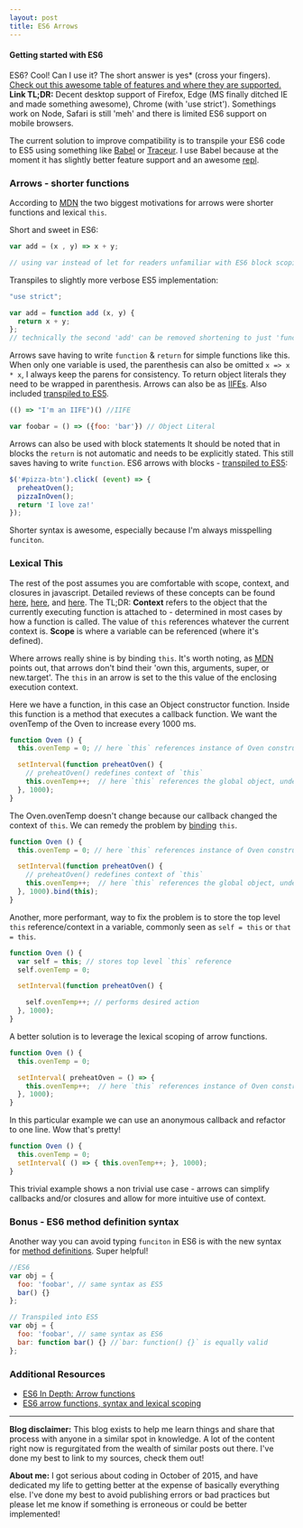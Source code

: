```yaml
---
layout: post
title: ES6 Arrows
---
```


#### Getting started with ES6

ES6? Cool! Can I use it? The short answer is yes* (cross your fingers). [Check out this awesome table of features and where they are supported.](https://kangax.github.io/compat-table/es6/) __Link TL;DR:__ Decent desktop support of Firefox, Edge (MS finally ditched IE and made something awesome), Chrome (with 'use strict'). Somethings work on Node, Safari is still 'meh' and there is limited ES6 support on mobile browsers.

The current solution to improve compatibility is to transpile your ES6 code to ES5 using something like [Babel](https://babeljs.io/) or [Traceur](https://github.com/google/traceur-compiler). I use Babel because at the moment it has slightly better feature support and an awesome [repl](https://babeljs.io/repl/).

### Arrows - shorter functions

According to [MDN](https://developer.mozilla.org/en-US/docs/Web/JavaScript/Reference/Functions/Arrow_functions) the two biggest motivations for arrows were shorter functions and lexical `this`.

Short and sweet in ES6:

```js
var add = (x , y) => x + y;

// using var instead of let for readers unfamiliar with ES6 block scoping
```

Transpiles to slightly more verbose ES5 implementation:

```js
"use strict";

var add = function add (x, y) {
  return x + y;
};
// technically the second 'add' can be removed shortening to just 'function (x, y)'
```
Arrows save having to write `function` & `return` for simple functions like this. When only one variable is used, the parenthesis can also be omitted `x => x * x`, I always keep the parens for consistency. To return object literals they need to be wrapped in parenthesis. Arrows can also be as [IIFEs](http://benalman.com/news/2010/11/immediately-invoked-function-expression/). Also included [transpiled to ES5](https://goo.gl/qD64JO).

```js
(() => "I'm an IIFE")() //IIFE

var foobar = () => ({foo: 'bar'}) // Object Literal
```

Arrows can also be used with block statements It should be noted that in blocks the `return` is not automatic and needs to be explicitly stated. This still saves having to write `function`. ES6 arrows with blocks - [transpiled to ES5](https://goo.gl/nSfBOH):

```js
$('#pizza-btn').click( (event) => {
  preheatOven();
  pizzaInOven();
  return 'I love za!'
});
```

Shorter syntax is awesome, especially because I'm always misspelling `funciton`.

### Lexical This

The rest of the post assumes you are comfortable with scope, context, and closures in javascript. Detailed reviews of these concepts can be found [here](https://toddmotto.com/everything-you-wanted-to-know-about-javascript-scope/), [here](http://ryanmorr.com/understanding-scope-and-context-in-javascript/), and [here](http://javascriptissexy.com/understand-javascripts-this-with-clarity-and-master-it/). The TL;DR:  __Context__ refers to the object that the currently executing function is attached to - determined in most cases by how a function is called. The value of `this` references whatever the current context is. __Scope__ is where a variable can be referenced (where it's defined).

Where arrows really shine is by binding `this`. It's worth noting, as  [MDN](https://developer.mozilla.org/en-US/docs/Web/JavaScript/Reference/Functions/Arrow_functions) points out, that arrows don't bind their 'own this, arguments, super, or new.target'. The `this` in an arrow  is set to the this value of the enclosing execution context.

Here we have a function, in this case an Object constructor function. Inside this function is a method that executes a callback function. We want the ovenTemp of the Oven to increase every 1000 ms.

```js
function Oven () {
  this.ovenTemp = 0; // here `this` references instance of Oven constructor

  setInterval(function preheatOven() {
    // preheatOven() redefines context of `this`
    this.ovenTemp++;  // here `this` references the global object, undesired action
  }, 1000);
}
```
The Oven.ovenTemp doesn't change because our callback changed the context of `this`. We can remedy the problem by [binding](https://developer.mozilla.org/en-US/docs/Web/JavaScript/Reference/Global_Objects/Function/bind) `this`.

```js
function Oven () {
  this.ovenTemp = 0; // here `this` references instance of Oven constructor

  setInterval(function preheatOven() {
    // preheatOven() redefines context of `this`
    this.ovenTemp++;  // here `this` references the global object, undesired action
  }, 1000).bind(this);
}
```
Another, more performant, way to fix the problem is to store the top level `this` reference/context in a variable, commonly seen as `self = this` or `that = this`.

```js
function Oven () {
  var self = this; // stores top level `this` reference
  self.ovenTemp = 0;

  setInterval(function preheatOven() {

    self.ovenTemp++; // performs desired action
  }, 1000);
}
```
A better solution is to leverage the lexical scoping of arrow functions.

```js
function Oven () {
  this.ovenTemp = 0;

  setInterval( preheatOven = () => {
    this.ovenTemp++;  // here `this` references instance of Oven constructor, as desired
  }, 1000);
}
```
In this particular example we can use an anonymous callback and refactor to one line. Wow that's pretty!

```js
function Oven () {
  this.ovenTemp = 0;
  setInterval( () => { this.ovenTemp++; }, 1000);
}
```

This trivial example shows a non trivial use case - arrows can simplify callbacks and/or closures and allow for more intuitive use of context.

### Bonus - ES6 method definition syntax

Another way you can avoid typing `funciton` in ES6 is with the new syntax for [method definitions](https://developer.mozilla.org/en-US/docs/Web/JavaScript/Reference/Functions/Method_definitions). Super helpful!

```js
//ES6
var obj = {
  foo: 'foobar', // same syntax as ES5
  bar() {}
};

// Transpiled into ES5
var obj = {
  foo: 'foobar', // same syntax as ES6
  bar: function bar() {} //`bar: function() {}` is equally valid
};
```

### Additional Resources

- [ES6 In Depth: Arrow functions](https://hacks.mozilla.org/2015/06/es6-in-depth-arrow-functions/)
- [ES6 arrow functions, syntax and lexical scoping](https://toddmotto.com/es6-arrow-functions-syntaxes-and-lexical-scoping/)

---

 __Blog disclaimer:__ This blog exists to help me learn things and share that process with anyone in a similar spot in knowledge. A lot of the content right now is regurgitated from the wealth of similar posts out there. I've done my best to link to my sources, check them out!

 __About me:__ I got serious about coding in October of 2015, and have dedicated my life to getting better at the expense of basically everything else. I've done my best to avoid publishing errors or bad practices but please let me know if something is erroneous or could be better implemented!
